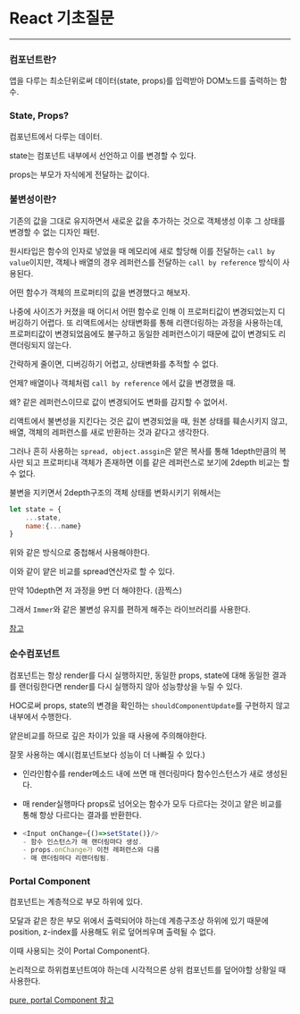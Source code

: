 # React 기초질문



---





### 컴포넌트란?

앱을 다루는 최소단위로써 데이터(state, props)를 입력받아 DOM노드를 출력하는 함수.



### State, Props?

컴포넌트에서 다루는 데이터.

state는 컴포넌트 내부에서 선언하고 이를 변경할 수 있다.

props는 부모가 자식에게 전달하는 값이다.





### 불변성이란?

기존의 값을 그대로 유지하면서 새로운 값을 추가하는 것으로 객체생성 이후 그 상태를 변경할 수 없는 디자인 패턴.



원시타입은 함수의 인자로 넣었을 때 메모리에 새로 할당해 이를 전달하는 `call by value`이지만, 객체나 배열의 경우 레퍼런스를 전달하는 `call by reference` 방식이 사용된다.



어떤 함수가 객체의 프로퍼티의 값을 변경했다고 해보자.

나중에 사이즈가 커졌을 때 어디서 어떤 함수로 인해 이 프로퍼티값이 변경되었는지 디버깅하기 어렵다. 또 리액트에서는 상태변화를 통해 리랜더링하는 과정을 사용하는데, 프로퍼티값이 변경되었음에도 불구하고 동일한 레퍼런스이기 때문에 값이 변경되도 리랜더링되지 않는다.



간략하게 줄이면, 디버깅하기 어렵고, 상태변화를 추적할 수 없다.

언제? 배열이나 객체처럼 `call by reference` 에서 값을 변경했을 때.

왜? 같은 레퍼런스이므로 값이 변경되어도 변화를 감지할 수 없어서.



리액트에서 불변성을 지킨다는 것은 값이 변경되었을 때, 원본 상태를 훼손시키지 않고, 배열, 객체의 레퍼런스를 새로 반환하는 것과 같다고 생각한다.

그러나 흔히 사용하는 `spread, object.assgin`은 얕은 복사를 통해 1depth만큼의 복사만 되고 프로퍼티내 객체가 존재하면 이를 같은 레퍼런스로 보기에 2depth 비교는 할 수 없다.



불변을 지키면서 2depth구조의 객체 상태를 변화시키기 위해서는

```js
let state = {
	...state,
	name:{...name}
}
```

위와 같은 방식으로 중첩해서 사용해야한다.

이와 같이 얕은 비교를 spread연산자로 할 수 있다.

만약 10depth면 저 과정을 9번 더 해야한다. (끔찍스)



그래서 `Immer`와 같은 불변성 유지를 편하게 해주는 라이브러리를 사용한다.

[참고](https://evan-moon.github.io/2020/01/05/what-is-immutable/)



### 순수컴포넌트

컴포넌트는 항상 render를 다시 실행하지만, 동일한 props, state에 대해 동일한 결과를 랜더링한다면 render를 다시 실행하지 않아 성능향상을 누릴 수 있다.

HOC로써 props, state의 변경을 확인하는 `shouldComponentUpdate`를 구현하지 않고 내부에서 수행한다.

얕은비교를 하므로 깊은 차이가 있을 때 사용에 주의해야한다.



잘못 사용하는 예시(컴포넌트보다 성능이 더 나빠질 수 있다.)

- 인라인함수를 render메소드 내에 쓰면 매 렌더링마다 함수인스턴스가 새로 생성된다.

- 매 render실행마다 props로 넘어오는 함수가 모두 다르다는 것이고 얕은 비교를 통해 항상 다르다는 결과를 반환한다.

- ```js
  <Input onChange={()=>setState()}/>
  - 함수 인스턴스가 매 랜더링마다 생성.
  - props.onChange가 이전 레퍼런스와 다름
  - 매 랜더링마다 리랜더링됨.
  ```







### Portal Component

컴포넌트는 계층적으로 부모 하위에 있다.

모달과 같은 창은 부모 위에서 출력되어야 하는데 계층구조상 하위에 있기 때문에 position, z-index를 사용해도 위로 덮어씌우며 출력될 수 없다.

이때 사용되는 것이 Portal Component다.

논리적으로 하위컴포넌트여야 하는데 시각적으론 상위 컴포넌트를 덮어야할 상황일 때 사용한다.

[pure, portal Component 참고](https://hyunseob.github.io/2019/06/02/react-component-the-right-way/)